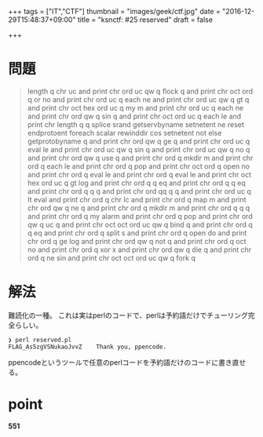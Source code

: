 +++
tags = ["IT","CTF"]
thumbnail = "images/geek/ctf.jpg"
date = "2016-12-29T15:48:37+09:00"
title = "ksnctf: #25 reserved"
draft = false

+++

# 問題

>length q chr uc and print chr ord uc qw q flock q and print chr oct ord q or no and print chr ord uc q each ne and print chr ord uc qw q gt q and print chr oct hex ord uc q my m and print chr ord uc q each ne and print chr ord qw q sin q and print chr oct ord uc q each le and print chr length q q splice srand getservbyname setnetent ne reset endprotoent foreach scalar rewinddir cos setnetent not else getprotobyname q and print chr ord qw q ge q and print chr ord uc q eval le and print chr ord uc qw q sin q and print chr ord uc qw q no q and print chr ord qw q use q and print chr ord q mkdir m and print chr ord q each le and print chr ord q pop and print chr oct ord q open no and print chr ord q eval le and print chr ord q eval le and print chr oct hex ord uc q gt log and print chr ord q q eq and print chr ord q q eq and print chr ord q q q and print chr ord qq q q and print chr ord uc q lt eval and print chr ord q chr lc and print chr ord q map m and print chr ord qw q ne q and print chr ord q mkdir m and print chr ord q q q and print chr ord q my alarm and print chr ord q pop and print chr ord qw q uc q and print chr oct oct ord uc qw q bind q and print chr ord q q eq and print chr ord q split s and print chr ord q open do and print chr ord q ge log and print chr ord qw q not q and print chr ord q oct no and print chr ord q xor x and print chr ord qw q die q and print chr ord q ne sin and print chr oct oct ord uc qw q fork q

# 解法

難読化の一種。
これは実はperlのコードで、perlは予約語だけでチューリング完全らしい。

```
❯ perl reserved.pl
FLAG_As5zgVSNukaoJvvZ    Thank you, ppencode.
```

ppencodeというツールで任意のperlコードを予約語だけのコードに書き直せる。

# point

**551**
